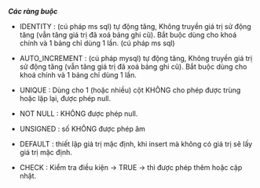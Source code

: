 ***Các ràng buộc***

- IDENTITY : (cú pháp ms sql) tự động tăng, Không truyền giá trị sử động tăng (vẫn tăng giá trị đã xoá bảng ghi cũ). Bắt buộc dùng cho khoá chính và 1 bảng chỉ dùng 1 lần. (cú pháp ms sql)

- AUTO_INCREMENT : (cú pháp mysql) tự động tăng, Không truyền giá trị sử động tăng (vẫn tăng giá trị đã xoá bảng ghi cũ). Bắt buộc dùng cho khoá chính và 1 bảng chỉ dùng 1 lần. 

- UNIQUE   : Dùng cho 1 (hoặc nhiều) cột KHÔNG cho phép được trùng hoặc lặp lại, được phép null.

- NOT NULL : KHÔNG được phép null.

- UNSIGNED : số KHÔNG được phép âm

- DEFAULT  : thiết lập giá trị mặc định, khi insert mà không có giá trị sẽ lấy giá trị mặc định.

- CHECK : Kiểm tra điều kiện -> TRUE -> thì được phép thêm hoặc cập nhật.
